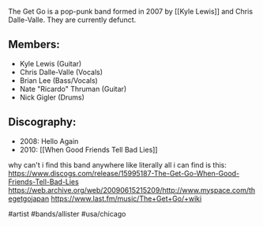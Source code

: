 The Get Go is a pop-punk band formed in 2007 by [[Kyle Lewis]] and Chris Dalle-Valle. They are currently defunct.
## Members:
- Kyle Lewis (Guitar)
- Chris Dalle-Valle (Vocals)
- Brian Lee (Bass/Vocals)
- Nate "Ricardo" Thruman (Guitar)
- Nick Gigler (Drums)

## Discography:
- 2008: Hello Again
- 2010: [[When Good Friends Tell Bad Lies]]

why can't i find this band anywhere like literally all i can find is this:
https://www.discogs.com/release/15995187-The-Get-Go-When-Good-Friends-Tell-Bad-Lies
https://web.archive.org/web/20090615215209/http://www.myspace.com/thegetgojapan
https://www.last.fm/music/The+Get+Go/+wiki

#artist #bands/allister #usa/chicago 